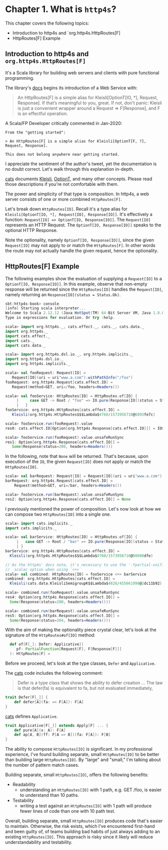 # Chapter 1. What is `http4s`?

This chapter covers the following topics:

 - Introduction to http4s and `org.http4s.HttpRoutes[F]
 - HttpRoutes[F] Example

## Introduction to http4s and `org.http4s.HttpRoutes[F]`

It's a Scala library for building web servers and clients with pure functional programming.

The library's [docs](https://http4s.org/v0.21/service/) begins its introduction of a Web Service with:

> An HttpRoutes[F] is a simple alias for Kleisli[OptionT[IO, *], Request, Response]. If that’s meaningful to you,
> great. If not, don’t panic: Kleisli is just a convenient wrapper around a Request => F[Response], and F is an
> effectful operation.

A Scala/FP Developer critically commented in Jan-2020:

```
From the "getting started":

> An HttpRoutes[F] is a simple alias for Kleisli[OptionT[F, ?], Request, Response].

This does not belong anywhere near getting started.
```

I appreciate the sentiment of the author's tweet, yet the documentation is no doubt correct. Let's walk through this
explanation in-depth.

[cats](https://github.com/typelevel/cats) documents [Kleisli](https://typelevel.org/cats/datatypes/kleisli.html), [OptionT](https://typelevel.org/cats/datatypes/optiont.html),
and many other concepts. Please read those descriptions if you're not comfortable with them.

The power and simplicity of that type is composition. In http4s, a web server consists of one or more combined `HttpRoutes[F]`.

Let's break down `HttpRoutes[IO]`. Recall it's a type alias for `Kleisli[OptionT[IO, *], Request[IO], Response[IO]]`. It's effectively
a function: `Request[IO] => OptionT[IO, Response[IO]]`. The `Request[IO]` represents an HTTP Request. The `OptionT[IO, Response[IO]]`
speaks to the optional HTTP Response.

Note the optionality, namely `OptionT[IO, Response[IO]]`, since the given `Request[IO]` may not apply to or match the
`HttpRoutes[F]`. In other words the route may not actually handle the given request, hence the optionality.

## HttpRoutes[F] Example

The following examples show the evaluation of supplying a `Request[IO]` to a `OptionT[IO, Response[IO]]`. In this
example, observe that non-empty response will be returned since the `HttpRoutes[IO]` handles the `Request[IO]`, namely
returning an `Response[IO](status = Status.Ok)`.

```scala
sbt:http4s-book> console
[info] Starting scala interpreter...
Welcome to Scala 2.12.12 (Java HotSpot(TM) 64-Bit Server VM, Java 1.8.0_112).
Type in expressions for evaluation. Or try :help.

scala> import org.http4s._, cats.effect._, cats._, cats.data._
import org.http4s._
import cats.effect._
import cats._
import cats.data._

scala> import org.http4s.dsl.io._, org.http4s.implicits._
import org.http4s.dsl.io._
import org.http4s.implicits._

scala> val fooRequest: Request[IO] =
   Request[IO](uri = uri"www.a.com").withPathInfo("/foo")
fooRequest: org.http4s.Request[cats.effect.IO] =
   Request(method=GET, uri=/foo, headers=Headers())

scala> val fooService: HttpRoutes[IO] = HttpRoutes.of[IO] {
     |     case GET -> Root / "foo" => IO.pure(Response[IO](status = Status.Ok))
     |   }
fooService: org.http4s.HttpRoutes[cats.effect.IO] =
   Kleisli(org.http4s.HttpRoutes$$$Lambda$4760/1573956710@6093fe7c)

scala> fooService.run(fooRequest).value
res0: cats.effect.IO[Option[org.http4s.Response[cats.effect.IO]]] = IO$1434040922

scala> fooService.run(fooRequest).value.unsafeRunSync
res1: Option[org.http4s.Response[cats.effect.IO]] =
   Some(Response(status=200, headers=Headers()))
```

In the following, note that `None` will be returned. That's because, upon execution of the `IO`,
the given `Request[IO]` does not apply or match the `HttpRoutes[IO]`.

```scala
scala> val barRequest: Request[IO] = Request[IO](uri = uri"www.a.com").withPathInfo("/bar")
barRequest: org.http4s.Request[cats.effect.IO] =
    Request(method=GET, uri=/bar, headers=Headers())

scala> fooService.run(barRequest).value.unsafeRunSync
res2: Option[org.http4s.Response[cats.effect.IO]] = None
```

I previously mentioned the power of composition. Let's now look at how we can compose two `HttpRoutes[IO]` into a single
one.

```scala
scala> import cats.implicits._
import cats.implicits._

scala> val barService: HttpRoutes[IO] = HttpRoutes.of[IO] {
     |   case GET -> Root / "bar" => IO.pure(Response[IO](status = Status.NoContent))
     | }
barService: org.http4s.HttpRoutes[cats.effect.IO] =
  Kleisli(org.http4s.HttpRoutes$$$Lambda$4760/1573956710@60088dfe)

// As the http4s' docs note, it's necessary to use the '-Ypartial-unification'
//  scalac option when using `<+>`
scala> val combined: HttpRoutes[IO] = fooService <+> barService
combined: org.http4s.HttpRoutes[cats.effect.IO] =
  Kleisli(cats.data.KleisliSemigroupK$$Lambda$4828/455661998@2dc11b92)

scala> combined.run(fooRequest).value.unsafeRunSync
res4: Option[org.http4s.Response[cats.effect.IO]] =
  Some(Response(status=200, headers=Headers()))

scala> combined.run(barRequest).value.unsafeRunSync
res5: Option[org.http4s.Response[cats.effect.IO]] =
  Some(Response(status=204, headers=Headers()))
```

With the aim of making the optionality piece crystal clear, let's look at the signature of the `HttpRoutes#of[IO]`
 method:


```scala
  def of[F[_]: Defer: Applicative](
     pf: PartialFunction[Request[F], F[Response[F]]]
  ): HttpRoutes[F] =
```

Before we proceed, let's look at the type classes, `Defer` and `Applicative`.

The [cats](https://github.com/typelevel/cats/blob/v2.4.2/core/src/main/scala/cats/Defer.scala#L6-L22) code includes
the following comment:

> Defer is a type class that shows the ability to defer creation
> ...
> The law is that defer(fa) is equivalent to fa, but not evaluated immediately,

```scala
trait Defer[F[_]] {
    def defer[A](fa: => F[A]): F[A]
}
```

[cats](https://github.com/typelevel/cats/blob/v2.4.2/core/src/main/scala/cats/Applicative.scala#L18-L31) defines `Applicative`.

```scala
trait Applicative[F[_]] extends Apply[F] ... {
    def pure[A](x: A): F[A]
    def ap[A, B](ff: F[A => B])(fa: F[A]): F[B]
}
```

The ability to compose `HttpRoutes[IO]` is significant. In my professional experience, I've found building separate, small `HttpRoutes[IO]`
to be better than building large `HttpRoutes[IO]`. By "large" and "small," I'm talking about the number of pattern match cases.

Building separate, small `HttpRoutes[IO]`, offers the following benefits:

 - Readability
    - understanding an `HttpRoutes[IO]` with 1 path, e.g. GET /foo, is easier to understand than 10 paths.
 - Testability
    - writing a test against an `HttpRoutes[IO]` with 1 path will produce fewer lines of code than one
      with 10 path test.

Overall, building separate, small `HttpRoutes[IO]` produces code that's easier to maintain. Otherwise, the risk exists,
which I've encountered first-hand and been guilty of, of teams building bad habits of just always adding to
an existing `HttpRoutes[IO]`. This approach is risky since it likely will reduce understandability and testability.